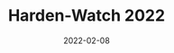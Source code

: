 ---
layout: layouts/post.njk
title: Harden-Watch 2022
date: 2022-02-08
humanDate: February 8th, 2022
topDate: "02/2022"
tags: [
    post,
    total,
    2021_season
]
totalDonations: 1354.00
doneeShort: "CHOP"
donee: Children's Hospital of Philadelphia
doneeLink: https://www.chop.edu/
threadLink: https://www.reddit.com/r/sixers/comments/snpakt/50_donation_to_chop_childrens_hospital_of/
desc: "$50 donation to CHOP (Children's Hospital of Philadelphia) if James Harden becomes a 76er by this Thursday."
---